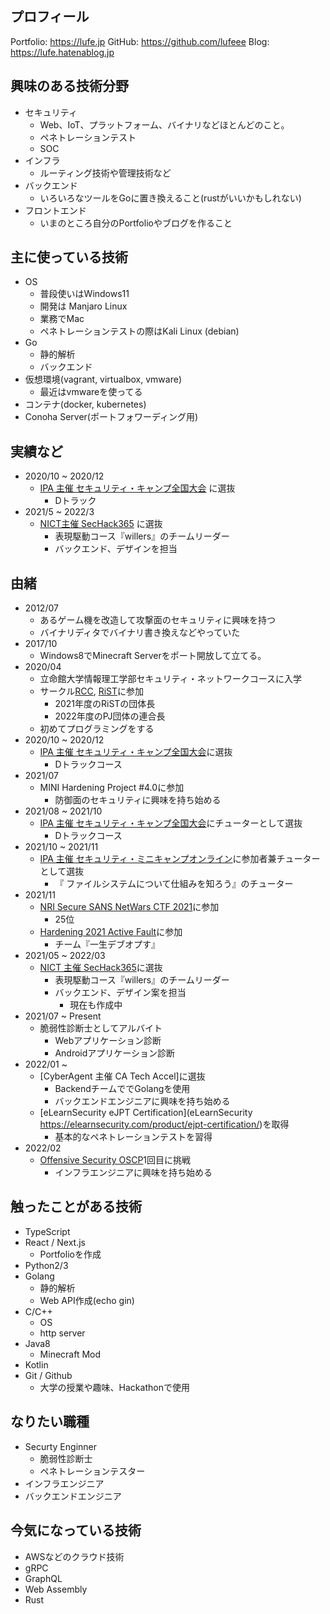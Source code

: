 ## プロフィール
Portfolio: https://lufe.jp 
GitHub: https://github.com/lufeee 
Blog: https://lufe.hatenablog.jp

## 興味のある技術分野

- セキュリティ
	- Web、IoT、プラットフォーム、バイナリなどほとんどのこと。 
	- ペネトレーションテスト
	- SOC
- インフラ
	- ルーティング技術や管理技術など
- バックエンド
	- いろいろなツールをGoに置き換えること(rustがいいかもしれない)
- フロントエンド 
	- いまのところ自分のPortfolioやブログを作ること

## 主に使っている技術

- OS
  - 普段使いはWindows11
  - 開発は Manjaro Linux
  - 業務でMac
  - ペネトレーションテストの際はKali Linux (debian)
- Go
  - 静的解析
  - バックエンド 
- 仮想環境(vagrant, virtualbox, vmware)
	- 最近はvmwareを使ってる
- コンテナ(docker, kubernetes) 
- Conoha Server(ポートフォワーディング用)

## 実績など

- 2020/10 ~ 2020/12
	- [IPA 主催 セキュリティ・キャンプ全国大会](https://www.ipa.go.jp/jinzai/camp/index.html) に選抜
	    - Dトラック
- 2021/5 ~ 2022/3
	- [NICT主催 SecHack365](https://sechack365.nict.go.jp/document/) に選抜 
		- 表現駆動コース『willers』のチームリーダー
		- バックエンド、デザインを担当

## 由緒

- 2012/07
	- あるゲーム機を改造して攻撃面のセキュリティに興味を持つ 
	- バイナリディタでバイナリ書き換えなどやっていた
- 2017/10
	- Windows8でMinecraft Serverをポート開放して立てる。
- 2020/04
	- 立命館大学情報理工学部セキュリティ・ネットワークコースに入学
	- サークル[RCC](http://www.rcc.ritsumei.ac.jp/), [RiST](https://risec.github.io/)に参加
		- 2021年度のRiSTの団体長
		- 2022年度のPJ団体の連合長
	- 初めてプログラミングをする
- 2020/10 ~ 2020/12
	- [IPA 主催 セキュリティ・キャンプ全国大会](https://www.ipa.go.jp/jinzai/camp/index.html)に選抜
		- Dトラックコース
- 2021/07
	- MINI Hardening Project #4.0に参加
		- 防御面のセキュリティに興味を持ち始める
- 2021/08 ~ 2021/10
	- [IPA 主催 セキュリティ・キャンプ全国大会](https://www.ipa.go.jp/jinzai/camp/index.html)にチューターとして選抜
		- Dトラックコース
- 2021/10 ~ 2021/11
	- [IPA 主催 セキュリティ・ミニキャンプオンライン](https://www.security-camp.or.jp/minicamp/online2021.html)に参加者兼チューターとして選抜
		- 『 ファイルシステムについて仕組みを知ろう』のチューター
- 2021/11
	- [NRI Secure SANS NetWars CTF 2021](https://www.nri-secure.co.jp/event/2021/netwars)に参加
		- 25位
	- [Hardening 2021 Active Fault](https://wasforum.jp/2021/09/release-hardening-2021-active-fault/)に参加
		- チーム『一生デブオプす』
- 2021/05 ~ 2022/03
	- [NICT 主催 SecHack365](https://sechack365.nict.go.jp/)に選抜
		- 表現駆動コース『willers』のチームリーダー
		- バックエンド、デザイン案を担当
			- 現在も作成中
- 2021/07 ~ Present
	- 脆弱性診断士としてアルバイト
		- Webアプリケーション診断
		- Androidアプリケーション診断
- 2022/01 ~ 
	- [CyberAgent 主催 CA Tech Accel]に選抜
		- BackendチームででGolangを使用
		- バックエンドエンジニアに興味を持ち始める
	- [eLearnSecurity eJPT Certification](eLearnSecurity https://elearnsecurity.com/product/ejpt-certification/)を取得
		- 基本的なペネトレーションテストを習得
- 2022/02
	- [Offensive Security OSCP](https://www.offensive-security.com/pwk-oscp/)1回目に挑戦
		- インフラエンジニアに興味を持ち始める

## 触ったことがある技術

- TypeScript
- React / Next.js
	- Portfolioを作成
- Python2/3
- Golang
	- 静的解析
	- Web API作成(echo gin)
- C/C++
	- OS
	- http server
- Java8
	- Minecraft Mod
- Kotlin
- Git / Github
	- 大学の授業や趣味、Hackathonで使用


## なりたい職種

- Securty Enginner
	- 脆弱性診断士
	- ペネトレーションテスター
- インフラエンジニア
- バックエンドエンジニア

## 今気になっている技術

- AWSなどのクラウド技術
- gRPC
- GraphQL
- Web Assembly
- Rust

